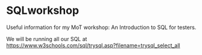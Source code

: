 # SQLworkshop
Useful information for my MoT workshop: An Introduction to SQL for testers.

We will be running all our SQL at https://www.w3schools.com/sql/trysql.asp?filename=trysql_select_all
